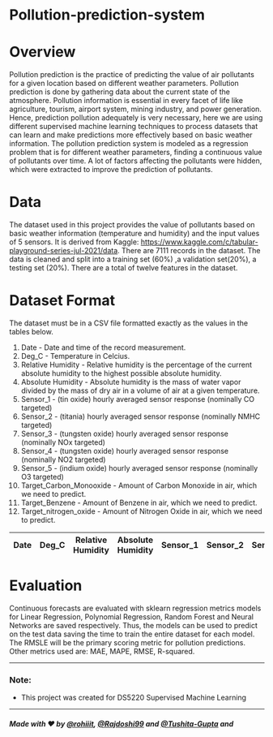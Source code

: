 # Pollution-prediction-system

# Overview
Pollution prediction is the practice of predicting the value of air pollutants for a given location based on different weather parameters. Pollution prediction is done by gathering data about the current state of the atmosphere. Pollution information is essential in every facet of life like agriculture, tourism, airport system, mining industry, and power generation. Hence, prediction pollution adequately is very necessary, here we are using different supervised machine learning techniques to process datasets that can learn and make predictions more effectively based on basic weather information. The pollution prediction system is modeled as a regression problem that is for different weather parameters, finding a continuous value of pollutants over time. A lot of factors affecting the pollutants were hidden, which were extracted to improve the prediction of pollutants.



# Data


The dataset used in this project provides the value of pollutants based on basic weather information (temperature and humidity) 
and the input values of 5 sensors. It is derived from Kaggle: https://www.kaggle.com/c/tabular-playground-series-jul-2021/data. 
There are 7111 records in the dataset. The data is cleaned and split into a training set (60%) ,a validation set(20%),
a testing set (20%). There are a total of twelve features in the dataset. 

# Dataset Format

The dataset must be in a CSV file formatted exactly as the
values in the tables below.  
1.	Date - Date and time of the record measurement.
2.	Deg_C - Temperature in Celcius.
3.	Relative Humidity - Relative humidity is the percentage of the current absolute humidity to the highest possible absolute humidity.
4.	Absolute Humidity - Absolute humidity is the mass of water vapor divided by the mass of dry air in a volume of air at a given temperature.
5.	Sensor_1 - (tin oxide) hourly averaged sensor response (nominally CO targeted)
6.	Sensor_2 - (titania) hourly averaged sensor response (nominally NMHC targeted)
7.	Sensor_3 - (tungsten oxide) hourly averaged sensor response (nominally NOx targeted)
8.	Sensor_4 - (tungsten oxide) hourly averaged sensor response (nominally NO2 targeted)
9.	Sensor_5 - (indium oxide) hourly averaged sensor response (nominally O3 targeted)
10.	Target_Carbon_Monooxide - Amount of Carbon Monoxide in air, which we need to predict. 
11.	Target_Benzene - Amount of Benzene in air, which we need to predict.
12.	Target_nitrogen_oxide - Amount of Nitrogen Oxide in air, which we need to predict.





| Date    | Deg_C   | Relative Humidity | Absolute Humidity|Sensor_1|Sensor_2|Sensor_3|Sensor_4|Sensor_5|Target_Carbon_Monooxide|Target_Benzene|Target_nitrogen_oxide|
|---------|---------|-------------------|------------------|--------|--------|--------|--------|--------|-----------------------|--------------|---------------------|




# Evaluation

Continuous forecasts are evaluated with sklearn regression metrics models for Linear Regression, 
Polynomial Regression, Random Forest and Neural Networks are saved respectively. Thus, the models can be used to predict on the test data saving the time to train the entire dataset for each model.  
The RMSLE will be the primary scoring metric for pollution predictions.
Other metrics used are: MAE, MAPE, RMSE, R-squared.

------------------------------------------

### Note:
- This project was created for DS5220 Supervised Machine Learning

------------------------------------------

##### Made with :heart: by [@rohiiit](https://github.com/rohiiit), [@Rajdoshi99](https://github.com/Rajdoshi99) and [@Tushita-Gupta](https://github.com/Tushita-Gupta) and 
